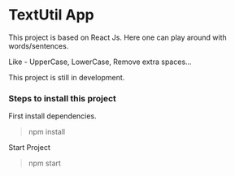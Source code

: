 # TextUtil App

This project is based on React Js. Here one can play around with words/sentences.

Like - UpperCase, LowerCase, Remove extra spaces...

This project is still in development.

### Steps to install this project

First install dependencies.

> npm install

Start Project

> npm start
